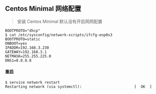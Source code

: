 
## Centos Minimal 网络配置
> 安装 Centos Minimal 默认没有开启网网配置
>

```shell
BOOTPROTO="dhcp"
$ cat /etc/sysconfig/network-scripts/ifcfg-enp0s3
BOOTPROTO=static
ONBOOT=yes
IPADDR=192.168.3.230
GATEWAY=192.168.3.1
NETMASK=255.255.225.0
DNS1=8.8.8.8
```

#### 重启
```shell
$ service network restart
Restarting network (via systemctl):                        [  OK  ]
```
